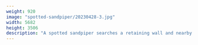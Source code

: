 ```yaml
---
weight: 920
image: "spotted-sandpiper/20230428-3.jpg"
width: 5682
height: 3506
description: "A spotted sandpiper searches a retaining wall and nearby grass for seeds<br/>f/6.3, 1/250, 300.0 mm, iso400"
---
```

